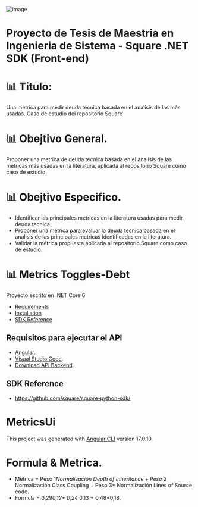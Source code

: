 ![image](https://github.com/DidierDiaz/Metrics-Toggles-Debt/assets/22352012/2067df36-8bd8-4820-a9e9-bd2ebca4c99d)

# Proyecto de Tesis de Maestria en Ingenieria de Sistema - Square .NET SDK (Front-end)

# 📊 Titulo: 
Una metrica para medir deuda tecnica basada en el analisis de las más usadas. Caso de estudio del repositorio Square

# 📊 Obejtivo General. 
Proponer una metrica de deuda tecnica basada en el analisis de las metricas más usadas en la literatura, aplicada al repositorio Square como caso de estudio.

# 📊 Obejtivo Especifico. 
- Identificar las principales metricas en la literatura usadas para medir deuda tecnica.
- Proponer una métrica para evaluar la deuda tecnica basada en el analisis de las principales metricas identificadas en la literatura.
- Validar la métrica propuesta aplicada al repositorio Square como caso de estudio.

# 📊 Metrics Toggles-Debt
Proyecto escrito en .NET Core 6
* [Requirements](#requirements)
* [Installation](#installation)
* [SDK Reference](#sdk-reference)

## Requisitos para ejecutar el API
- [Angular](https://angular.io/).
- [Visual Studio Code](https://visualstudio.microsoft.com/es/downloads/).
- [Download API Backend](https://github.com/DidierDiaz/Metrics-Toggles-Debt).
  
## SDK Reference
- https://github.com/square/square-python-sdk/
  
# MetricsUi

This project was generated with [Angular CLI](https://github.com/angular/angular-cli) version 17.0.10.

# Formula & Metrica. 

- Metrica = Peso 1*Normalización Depth of Inheritance + Peso 2* Normalización Class Coupling + Peso 3* Normalización Lines of Source code.
- Formula = 0,29*0,12+ 0,24* 0,13 + 0,48*0,18.

